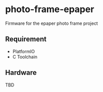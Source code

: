 # photo-frame-epaper
Firmware for the epaper photo frame project

## Requirement
- PlatformIO
- C Toolchain

## Hardware
TBD


